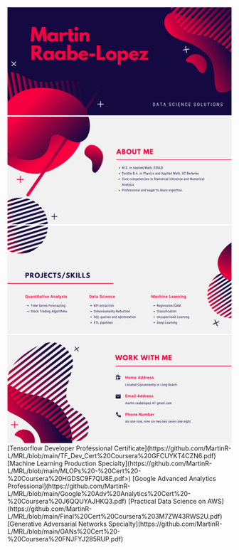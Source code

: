 <img src = https://github.com/MartinR-L/MRL/blob/main/1.png>
<img src = https://github.com/MartinR-L/MRL/blob/main/2.png>
<img src = https://github.com/MartinR-L/MRL/blob/main/3.png>
<img src = https://github.com/MartinR-L/MRL/blob/main/4.png>
[Tensorflow Developer Professional Certificate](https://github.com/MartinR-L/MRL/blob/main/TF_Dev_Cert%20Coursera%20GFCUYKT4CZN6.pdf)
[Machine Learning Production Specialty](https://github.com/MartinR-L/MRL/blob/main/MLOPs%20-%20Cert%20-%20Coursera%20HGDSC9F7QU8E.pdf>)
[Google Advanced Analytics Professional](https://github.com/MartinR-L/MRL/blob/main/Google%20Adv%20Analytics%20Cert%20-%20Coursera%20J6QQUYAJHKQ3.pdf)
[Practical Data Science on AWS](https://github.com/MartinR-L/MRL/blob/main/Final%20Cert%20Coursera%203M7ZW43RWS2U.pdf)
[Generative Adversarial Networks Specialty](https://github.com/MartinR-L/MRL/blob/main/GANs%20Cert%20-%20Coursera%20FNJFYJ285RUP.pdf)


<!--
**MartinR-L/MRL** is a ✨ _special_ ✨ repository because its `README.md` (this file) appears on your GitHub profile.

Here are some ideas to get you started:

- 🔭 I’m currently working on ...
- 🌱 I’m currently learning ...
- 👯 I’m looking to collaborate on ...
- 🤔 I’m looking for help with ...
- 💬 Ask me about ...
- 📫 How to reach me: ...
- 😄 Pronouns: ...
- ⚡ Fun fact: ...
-->
